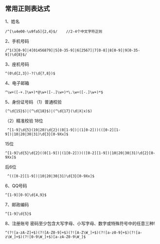 ## 常用正则表达式

1、姓名

```
/^[\u4e00-\u9fa5]{2,4}$/    //2-4个中文字符正则
```

2、手机号码

```
/^1(3[0-9]|4[01456879]|5[0-35-9]|6[2567]|7[0-8]|8[0-9]|9[0-35-9])\d{8}$/
```

3、座机号码

```
^(0\d{2,3})-?(\d{7,8})$
```

4、电子邮箱

```
^\w+([-+.]\w+)*@\w+([-.]\w+)*\.\w+([-.]\w+)*$
```

5、身份证号码
（1）普通校验

```
(^\d{15}$)|(^\d{18}$)|(^\d{17}(\d|X|x)$)
```

（2）精准校验
18位

```
 ^[1-9]\d{5}(19|20)\d{2}((0[1-9])|(1[0-2]))(([0-2][1-9])|10|20|30|31)\d{3}[0-9Xx]$
```

15位

```
^[1-9]\d{5}\d{2}((0[1-9])|(1[0-2]))(([0-2][1-9])|10|20|30|31)\d{2}[0-9Xx]$
```

后6位

```
 ^(([0-2][1-9])|10|20|30|31)\d{3}[0-9Xx]$
```

6、QQ号码

```
^[1-9][0-9]\d{4,9}$
```

7、邮政编码

```
^[1-9]\d{5}$
```

8、注册账号
密码至少包含大写字母、小写字母、数字或特殊符号中的任意三种!

```
^(?![a-zA-Z]+$)(?![A-Z0-9]+$)(?![A-Z\W_]+$)(?![a-z0-9]+$)(?![a-z\W_]+$)(?![0-9\W_]+$)[a-zA-Z0-9\W_]$
```
